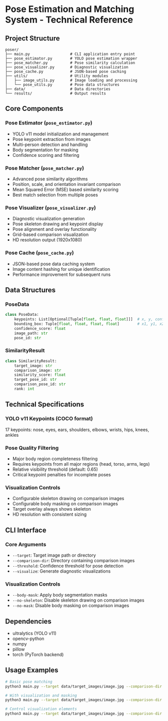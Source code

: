 # Pose Estimation and Matching System - Technical Reference

## Project Structure
```
poser/
├── main.py                  # CLI application entry point
├── pose_estimator.py        # YOLO pose estimation wrapper
├── pose_matcher.py          # Pose similarity calculation
├── pose_visualizer.py       # Diagnostic visualization
├── pose_cache.py            # JSON-based pose caching
├── utils/                   # Utility modules
│   ├── image_utils.py       # Image loading and processing
│   └── pose_utils.py        # Pose data structures
├── data/                    # Data directories
└── results/                 # Output results
```

## Core Components

### Pose Estimator (`pose_estimator.py`)
- YOLO v11 model initialization and management
- Pose keypoint extraction from images
- Multi-person detection and handling
- Body segmentation for masking
- Confidence scoring and filtering

### Pose Matcher (`pose_matcher.py`)
- Advanced pose similarity algorithms
- Position, scale, and orientation invariant comparison
- Mean Squared Error (MSE) based similarity scoring
- Best match selection from multiple poses

### Pose Visualizer (`pose_visualizer.py`)
- Diagnostic visualization generation
- Pose skeleton drawing and keypoint display
- Pose alignment and overlay functionality
- Grid-based comparison visualization
- HD resolution output (1920x1080)

### Pose Cache (`pose_cache.py`)
- JSON-based pose data caching system
- Image content hashing for unique identification
- Performance improvement for subsequent runs

## Data Structures

### PoseData
```python
class PoseData:
    keypoints: List[Optional[Tuple[float, float, float]]]  # x, y, confidence
    bounding_box: Tuple[float, float, float, float]        # x1, y1, x2, y2
    confidence_score: float
    image_path: str
    pose_id: str
```

### SimilarityResult
```python
class SimilarityResult:
    target_image: str
    comparison_image: str
    similarity_score: float
    target_pose_id: str
    comparison_pose_id: str
    rank: int
```

## Technical Specifications

### YOLO v11 Keypoints (COCO format)
17 keypoints: nose, eyes, ears, shoulders, elbows, wrists, hips, knees, ankles

### Pose Quality Filtering
- Major body region completeness filtering
- Requires keypoints from all major regions (head, torso, arms, legs)
- Relative visibility threshold (default: 0.65)
- Critical keypoint penalties for incomplete poses

### Visualization Controls
- Configurable skeleton drawing on comparison images
- Configurable body masking on comparison images
- Target overlay always shows skeleton
- HD resolution with consistent sizing

## CLI Interface

### Core Arguments
- `--target`: Target image path or directory
- `--comparison-dir`: Directory containing comparison images
- `--threshold`: Confidence threshold for pose detection
- `--visualize`: Generate diagnostic visualizations

### Visualization Controls
- `--body-mask`: Apply body segmentation masks
- `--no-skeleton`: Disable skeleton drawing on comparison images
- `--no-mask`: Disable body masking on comparison images

## Dependencies
- ultralytics (YOLO v11)
- opencv-python
- numpy
- pillow
- torch (PyTorch backend)

## Usage Examples
```bash
# Basic pose matching
python3 main.py --target data/target_images/image.jpg --comparison-dir data/comparison_images

# With visualization and masking
python3 main.py --target data/target_images/image.jpg --comparison-dir data/comparison_images --visualize --body-mask

# Control visualization elements
python3 main.py --target data/target_images/image.jpg --comparison-dir data/comparison_images --visualize --no-skeleton --body-mask
```
